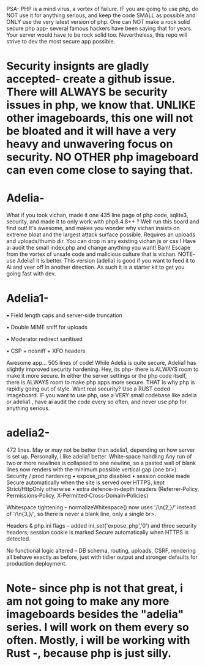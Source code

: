  PSA- PHP is a mind virus, a vortex of failure. IF you are going to use php, do NOT use it for anything serious, and keep the code SMALL as possible and ONLY use the very latest version of php. One can NOT make a rock solid secure php app- several famous hackers have been saying that for years. Your server would have to be rock solid too. Nevertheless, this repo will strive to dev the most secure app possible. 

# Security insignts are gladly accepted- create a github issue. There will ALWAYS be security issues in php, we know that. UNLIKE other imageboards, this one will not be bloated and it will have a very heavy and unwavering focus on security. NO OTHER php imageboard can even come close to saying that. 




 # Adelia- 

What if you took vichan, made it one 435 line page of php code, sqlite3, security, and made it to only work with php8.4.8++ ? Well run this board and find out! It's awesome, and makes you wonder why vichan insists on extreme bloat and the largest attack surface possible. Requires an uploads and uploads/thumb dir.  You can drop in any  existing vichan js or css ! Have ai audit the small index.php and change anything you want! Bam! Escape from the vortex of unsafe code and malicious culture that is vichan. NOTE- use Adelia1 it is better. This version (adelia) is good if you want to feed it to Ai and veer off in another direction. As such it is a starter kit to get you going fast with dev. 


# Adelia1- 

 • Field length caps and server‑side truncation
 
  • Double MIME sniff for uploads
  
  • Moderator redirect sanitised
  
  • CSP + nosniff + XFO headers


Awesome app... 505 lines of code! While Adelia is quite secure, Adelia1 has slightly improved security hardening. Hey, its php- there is ALWAYS room to make it more secure. In either the server settings or the php code itself, there is ALWAYS room to make php apps more secure. THAT is why php is rapidly going out of style. Want real security? Use a RUST coded imageboard. IF you want to use php, use a VERY small codebase like adelia or adelia1 , have ai audit the code every so often, and never use php for anything serious.  

# adelia2-

472 lines. May or may not be better than adelia1, depending on how server is set up. Personally, i like adelia1 better. White‑space handling	Any run of two or more newlines is collapsed to one newline, so a pasted wall of blank lines now renders with the minimum possible vertical gap (one br>). Security / prod hardening	• expose_php disabled
• session cookie made Secure automatically when the site is served over HTTPS, kept Strict/HttpOnly otherwise
• extra defence‑in‑depth headers (Referrer‑Policy, Permissions‑Policy, X‑Permitted‑Cross‑Domain‑Policies)

Whitespace tightening – normalizeWhitespace() now uses '/\n{2,}/' instead of '/\n{3,}/', so there is never a blank line, only a single br>.

Headers & php.ini flags – added ini_set('expose_php','0') and three security headers; session cookie is marked Secure automatically when HTTPS is detected.

No functional logic altered – DB schema, routing, uploads, CSRF, rendering all behave exactly as before, just with tidier output and stronger defaults for production deployment.















 
# Note- since php is not that great, i am not going to make any more imageboards besides the "adelia" series. I will work on them every so often. Mostly, i will be working with Rust -, because php is just silly. 
